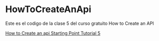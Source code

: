 # HowToCreateAnApi

<p>
Este es el codigo de la clase 5 del curso gratuito How to Create an API
</p>

<a href="https://www.youtube.com/watch?v=E42jjLwDRZg&list=PL1LVVostAtTDg_96Fr4st7DDefDesW0ss&index=5">How to Create an api Starting Point Tutorial 5</a>